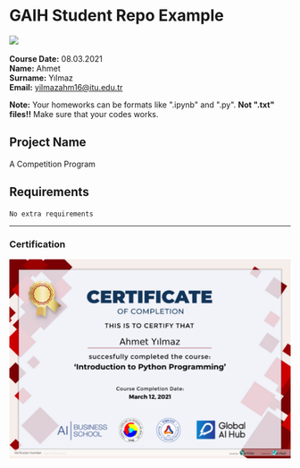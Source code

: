 # GAIH Student Repo Example
![](img/newlogo.png)

**Course Date:** 08.03.2021  
**Name:** Ahmet  
**Surname:** Yılmaz  
**Email:** yilmazahm16@itu.edu.tr  

**Note:** Your homeworks can be formats like ".ipynb" and ".py". **Not ".txt" files!!** Make sure that your codes works.  

## Project Name
A Competition Program

## Requirements
```
No extra requirements
```
---

### Certification
![](img/TopLearnerCertificate.png)

